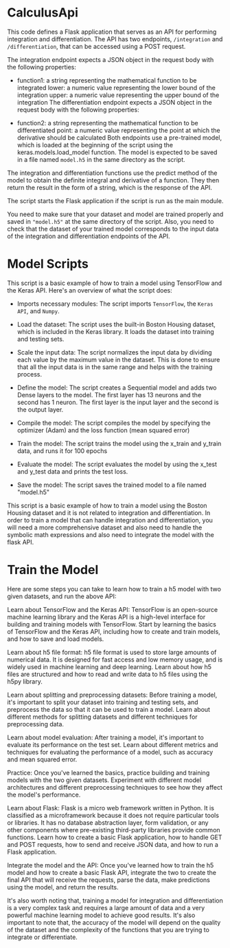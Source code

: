 # CalculusApi

This code defines a Flask application that serves as an API for performing integration and differentiation. The API has two endpoints, `/integration` and `/differentiation`, that can be accessed using a POST request.

The integration endpoint expects a JSON object in the request body with the following properties:

+ function1: a string representing the mathematical function to be integrated
lower: a numeric value representing the lower bound of the integration
upper: a numeric value representing the upper bound of the integration
The differentiation endpoint expects a JSON object in the request body with the following properties:

- function2: a string representing the mathematical function to be differentiated
point: a numeric value representing the point at which the derivative should be calculated
Both endpoints use a pre-trained model, which is loaded at the beginning of the script using the keras.models.load_model function. The model is expected to be saved in a file named `model.h5` in the same directory as the script.

The integration and differentiation functions use the predict method of the model to obtain the definite integral and derivative of a function. They then return the result in the form of a string, which is the response of the API.

The script starts the Flask application if the script is run as the main module.

You need to make sure that your dataset and model are trained properly and saved in `"model.h5"` at the same directory of the script. Also, you need to check that the dataset of your trained model corresponds to the input data of the integration and differentiation endpoints of the API.

# Model Scripts

This script is a basic example of how to train a model using TensorFlow and the Keras API. Here's an overview of what the script does:

+ Imports necessary modules: The script imports `TensorFlow`, the `Keras API`, and `Numpy`.

+ Load the dataset: The script uses the built-in Boston Housing dataset, which is included in the Keras library. It loads the dataset into training and testing sets.

- Scale the input data: The script normalizes the input data by dividing each value by the maximum value in the dataset. This is done to ensure that all the input data is in the same range and helps with the training process.

+ Define the model: The script creates a Sequential model and adds two Dense layers to the model. The first layer has 13 neurons and the second has 1 neuron. The first layer is the input layer and the second is the output layer.

- Compile the model: The script compiles the model by specifying the optimizer (Adam) and the loss function (mean squared error)

+ Train the model: The script trains the model using the x_train and y_train data, and runs it for 100 epochs

+ Evaluate the model: The script evaluates the model by using the x_test and y_test data and prints the test loss.

+ Save the model: The script saves the trained model to a file named "model.h5"

This script is a basic example of how to train a model using the Boston Housing dataset and it is not related to integration and differentiation. In order to train a model that can handle integration and differentiation, you will need a more comprehensive dataset and also need to handle the symbolic math expressions and also need to integrate the model with the flask API.

# Train the Model

Here are some steps you can take to learn how to train a h5 model with two given datasets, and run the above API:

Learn about TensorFlow and the Keras API: TensorFlow is an open-source machine learning library and the Keras API is a high-level interface for building and training models with TensorFlow. Start by learning the basics of TensorFlow and the Keras API, including how to create and train models, and how to save and load models.

Learn about h5 file format: h5 file format is used to store large amounts of numerical data. It is designed for fast access and low memory usage, and is widely used in machine learning and deep learning. Learn about how h5 files are structured and how to read and write data to h5 files using the h5py library.

Learn about splitting and preprocessing datasets: Before training a model, it's important to split your dataset into training and testing sets, and preprocess the data so that it can be used to train a model. Learn about different methods for splitting datasets and different techniques for preprocessing data.

Learn about model evaluation: After training a model, it's important to evaluate its performance on the test set. Learn about different metrics and techniques for evaluating the performance of a model, such as accuracy and mean squared error.

Practice: Once you've learned the basics, practice building and training models with the two given datasets. Experiment with different model architectures and different preprocessing techniques to see how they affect the model's performance.

Learn about Flask: Flask is a micro web framework written in Python. It is classified as a microframework because it does not require particular tools or libraries. It has no database abstraction layer, form validation, or any other components where pre-existing third-party libraries provide common functions. Learn how to create a basic Flask application, how to handle GET and POST requests, how to send and receive JSON data, and how to run a Flask application.

Integrate the model and the API: Once you've learned how to train the h5 model and how to create a basic Flask API, integrate the two to create the final API that will receive the requests, parse the data, make predictions using the model, and return the results.

It's also worth noting that, training a model for integration and differentiation is a very complex task and requires a large amount of data and a very powerful machine learning model to achieve good results. It's also important to note that, the accuracy of the model will depend on the quality of the dataset and the complexity of the functions that you are trying to integrate or differentiate.
